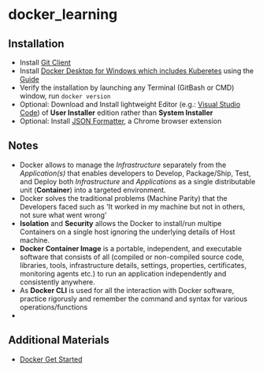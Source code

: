 # docker_learning

## Installation
 - Install [Git Client](https://git-scm.com/downloads)
 - Install [Docker Desktop for Windows which includes Kuberetes](https://www.docker.com/products/docker-desktop) using the [Guide](https://docs.docker.com/docker-for-windows/install)
 - Verify the installation by launching any Terminal (GitBash or CMD) window, run `docker version`
 - Optional: Download and Install lightweight Editor (e.g.: [Visual Studio Code](https://code.visualstudio.com)) of **User Installer** edition rather than **System Installer**
 - Optional: Install [JSON Formatter](https://chrome.google.com/webstore/detail/json-formatter/bcjindcccaagfpapjjmafapmmgkkhgoa), a Chrome browser extension
 
 ## Notes
 - Docker allows to manage the _Infrastructure_ separately from the _Application(s)_ that enables developers to Develop, Package/Ship, Test, and Deploy both _Infrastructure_ and _Applications_ as a single distributable unit (**Container**) into a targeted environment.
 - Docker solves the traditional problems (Machine Parity) that the Developers faced such as 'It worked in my machine but not in others, not sure what went wrong'
 - **Isolation** and **Security** allows the Docker to install/run multipe Containers on a single host ignoring the underlying details of Host machine.
 - **Docker Container Image** is a portable, independent, and executable software that consists of all (compiled or non-compiled source code, libraries, tools, infrastructure details, settings, properties, certificates, monitoring agents etc.) to run an application independently and consistently anywhere.
 - As **Docker CLI** is used for all the interaction with Docker software, practice rigorusly and remember the command and syntax for various operations/functions
 - 


## Additional Materials
- [Docker Get Started](https://docs.docker.com/get-started)

